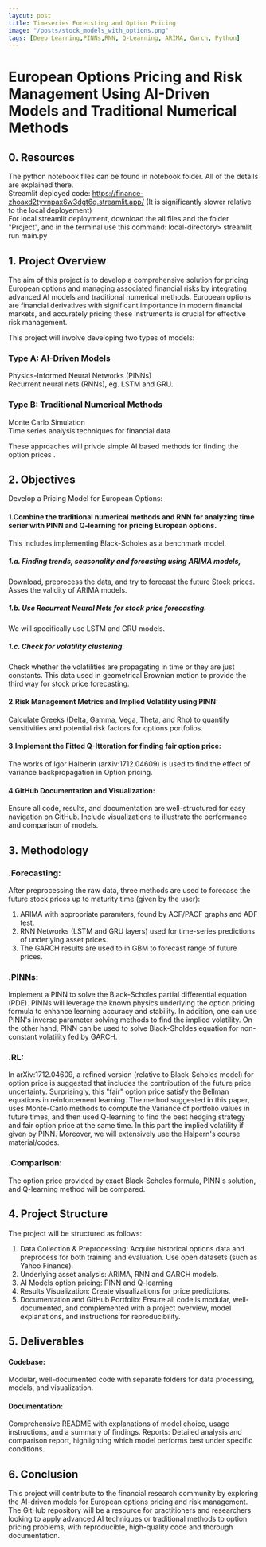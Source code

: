 ```yaml
---
layout: post
title: Timeseries Forecsting and Option Pricing 
image: "/posts/stock_models_with_options.png"
tags: [Deep Learning,PINNs,RNN, Q-Learning, ARIMA, Garch, Python]
---
```




# European Options Pricing and Risk Management Using AI-Driven Models and Traditional Numerical Methods

## 0. Resources

The python notebook files can be found in notebook folder. All of the details are explained there.<br/>
Streamlit deployed code: https://finance-zhoaxd2tyvnpax6w3dgt6q.streamlit.app/  (It is significantly slower relative to the local deployement) <br />
For local streamlit deployment, download the all files and the folder "Project", and in the terminal use this command:  local-directory> streamlit run main.py  <br />

## 1. Project Overview

The aim of this project is to develop a comprehensive solution for pricing European options and managing associated financial risks by integrating advanced AI models and traditional numerical methods. European options are financial derivatives with significant importance in modern financial markets, and accurately pricing these instruments is crucial for effective risk management.

This project will involve developing two types of models:

### Type A: AI-Driven Models <br />
  Physics-Informed Neural Networks (PINNs) <br />
  Recurrent neural nets (RNNs), eg. LSTM and GRU. <br />

### Type B: Traditional Numerical Methods <br />
  Monte Carlo Simulation<br />
  Time series analysis techniques for financial data<br />
  
These approaches will privde simple AI based methods for finding the option prices .

## 2. Objectives

Develop a Pricing Model for European Options: 

#### 1.Combine the traditional numerical methods and RNN for analyzing time serier with PINN and Q-learning for pricing European options. 
This includes implementing Black-Scholes as a benchmark model. <br />
##### 1.a. Finding trends, seasonality and forcasting using ARIMA models,
Download, preprocess the data, and try to forecast the future Stock prices. Asses the validity of ARIMA models. <br />
##### 1.b. Use Recurrent Neural Nets for stock price forecasting.
We will specifically use LSTM and GRU models.
##### 1.c. Check for volatility clustering.
Check whether the volatilities are propagating in time or they are just constants. This data used in geometrical Brownian motion to provide the third way for stock price forecasting. <br />
#### 2.Risk Management Metrics and Implied Volatility using PINN: 
Calculate Greeks (Delta, Gamma, Vega, Theta, and Rho) to quantify sensitivities and potential risk factors for options portfolios. <br />
#### 3.Implement the Fitted Q-Itteration for finding fair option price: 
The works of Igor Halberin (arXiv:1712.04609) is used to find the effect of variance backpropagation in Option pricing. <br/>
#### 4.GitHub Documentation and Visualization: <br />
Ensure all code, results, and documentation are well-structured for easy navigation on GitHub. Include visualizations to illustrate the performance and comparison of models.

## 3. Methodology

### .Forecasting:
After preprocessing the raw data, three methods are used to forecase the future stock prices up to maturity time (given by the user):
1. ARIMA with appropriate paramters, found by ACF/PACF graphs and ADF test.
2. RNN Networks (LSTM and GRU layers) used for time-series predictions of underlying asset prices.
3. The GARCH results are used to in GBM to forecast range of future prices.

### .PINNs: 
Implement a PINN to solve the Black-Scholes partial differential equation (PDE). PINNs will leverage the known physics underlying the option pricing formula to enhance learning accuracy and stability. In addition, one can use PINN's inverse parameter solving methods to find the implied volatility. On the other hand, PINN can be used to solve Black-Sholdes equation for non-constant volatility fed by GARCH. <br />

### .RL:
In arXiv:1712.04609, a refined version (relative to Black-Scholes model) for option price is suggested that includes the contribution of the future price uncertainty. Surprisingly, this "fair" option price satisfy the Bellman equations in reinforcement learning. The method suggested in this paper, uses Monte-Carlo methods to compute the Variance of portfolio values in future times, and then used Q-learning to find the best hedging strategy and fair option price at the same time. In this part the implied volatility if given by PINN. Moreover, we will extensively use the Halpern's course material/codes.

### .Comparison:
The option price provided by exact Black-Scholes formula, PINN's solution, and Q-learning method will be compared.

## 4. Project Structure

The project will be structured as follows:

1. Data Collection & Preprocessing: Acquire historical options data and preprocess for both training and evaluation. Use open datasets (such as Yahoo Finance).
2. Underlying asset analysis: ARIMA, RNN and GARCH models.
3. AI Models option pricing: PINN and Q-learning
4. Results Visualization: Create visualizations for price predictions.
5. Documentation and GitHub Portfolio: Ensure all code is modular, well-documented, and complemented with a project overview, model explanations, and instructions for reproducibility.



## 5. Deliverables

#### Codebase: 
Modular, well-documented code with separate folders for data processing, models, and visualization.
#### Documentation: 
Comprehensive README with explanations of model choice, usage instructions, and a summary of findings.
Reports: Detailed analysis and comparison report, highlighting which model performs best under specific conditions.

## 6. Conclusion

This project will contribute to the financial research community by exploring the AI-driven models for European options pricing and risk management. The GitHub repository will be a resource for practitioners and researchers looking to apply advanced AI techniques or traditional methods to option pricing problems, with reproducible, high-quality code and thorough documentation.
